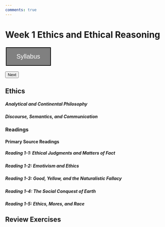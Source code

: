 ```yaml
---
comments: true
---
```


# Week 1 Ethics and Ethical Reasoning

<style>
.button {
  border: 2px solid black;
  background-color: #808080;
  color: white;
  padding: 16px 32px;
  text-align: center;
  text-decoration: none;
  display: inline-block;
  font-size: 20px;
  margin: 4px 2px;
  transition-duration: 0.4s;
  cursor: pointer;
}
</style>

<a href="https://lccc-phi-240-syllabus.netlify.app/_main.docx" target="_blank"><button class="button">Syllabus</button></a>

<a href="https://www.google.com/" target="_blank"><button>Next</button></a>

## Ethics

##### Analytical and Continental Philosophy

##### Discourse, Semantics, and Communication

### Readings

#### Primary Source Readings

##### Reading 1-1: Ethical Judgments and Matters of Fact

##### Reading 1-2: Emotivism and Ethics

##### Reading 1-3: Good, Yellow, and the Naturalistic Fallacy

##### Reading 1-4: The Social Conquest of Earth

##### Reading 1-5: Ethics, Mores, and Race

## Review Exercises
